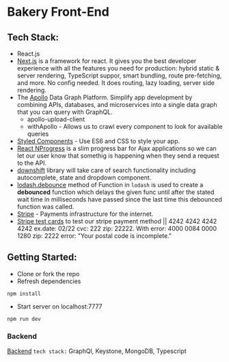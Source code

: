 # Bakery Front-End

## Tech Stack:

- React.js
- [Next.js](https://nextjs.org/) is a framework for react. It gives you the best developer experience with all the features you need for production: hybrid static & server rendering, TypeScript suppor, smart bundling, route pre-fetching, and more. No config needed. It does routing, lazy loading, server side rendering.
- The [Apollo](https://www.apollographql.com/) Data Graph Platform. Simplify app development by combining APIs, databases, and microservices into a single data graph that you can query with GraphQL.
  - apollo-upload-client
  - withApollo - Allows us to crawl every component to look for available queries
- [Styled Components](https://styled-components.com/) - Use ES6 and CSS to style your app.
- [React NProgress](https://www.npmjs.com/package/react-nprogress) is a slim progress bar for Ajax applications so we can let our user know that somethig is happening when they send a request to the API.
- [downshift](https://www.npmjs.com/package/downshift) library will take care of search functionality including autocomplete, state and dropdown component.
- [lodash.debounce](https://www.npmjs.com/package/lodash.debounce) method of Function in `lodash` is used to create a <strong>debounced</strong> function which delays the given func until after the stated wait time in milliseconds have passed since the last time this debounced function was called.
- [Stripe](https://stripe.com/) - Payments infrastructure for the internet.
- [Stripe test cards](https://stripe.com/docs/testing) to test our stripe payment method || 4242 4242 4242 4242 ex.date: 02/22 cvc: 222 zip: 22222. With error: 4000 0084 0000 1280 zip: 2222 error: "Your postal code is incomplete."

## Getting Started:

- Clone or fork the repo
- Refresh dependencies

```
npm install
```

- Start server on localhost:7777

```
npm run dev
```

### Backend

[Backend](https://github.com/SandraCoburn/graphql-backend) `tech stack:` GraphQl, Keystone, MongoDB, Typescript
